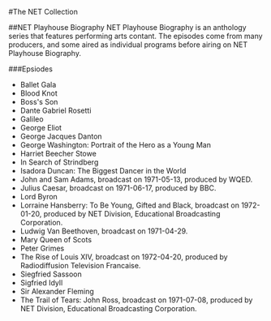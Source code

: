 #The NET Collection

##NET Playhouse Biography
NET Playhouse Biography is an anthology series that features performing arts contant.  The episodes come from many producers, and some aired as individual programs before airing on NET Playhouse Biography.

###Epsiodes
- Ballet Gala
- Blood Knot
- Boss's Son
- Dante Gabriel Rosetti
- Galileo
- George Eliot
- George Jacques Danton
- George Washington: Portrait of the Hero as a Young Man
- Harriet Beecher Stowe
- In Search of Strindberg
- Isadora Duncan: The Biggest Dancer in the World
- John and Sam Adams, broadcast on 1971-05-13, produced by WQED.
- Julius Caesar, broadcast on 1971-06-17, produced by BBC.
- Lord Byron
- Lorraine Hansberry: To Be Young, Gifted and Black, broadcast on 1972-01-20, produced by NET Division, Educational Broadcasting Corporation.
- Ludwig Van Beethoven, broadcast on 1971-04-29.
- Mary Queen of Scots
- Peter Grimes
- The Rise of Louis XIV, broadcast on 1972-04-20, produced by Radiodiffusion Television Francaise.
- Siegfried Sassoon
- Sigfried Idyll
- Sir Alexander Fleming
- The Trail of Tears: John Ross, broadcast on 1971-07-08, produced by NET Division, Educational Broadcasting Corporation.
